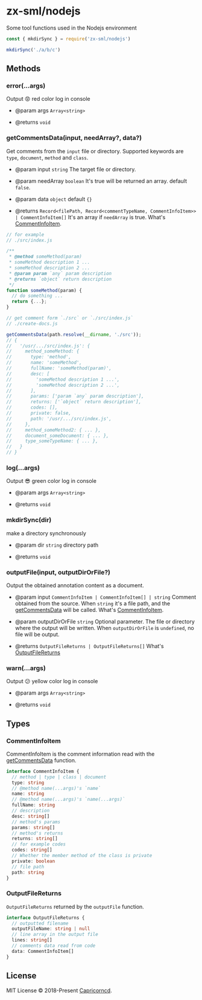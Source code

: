 # zx-sml/nodejs

Some tool functions used in the Nodejs environment

```js
const { mkdirSync } = require('zx-sml/nodejs')

mkdirSync('./a/b/c')
```

## Methods

### error(...args)

Output 😡 red color log in console

- @param args `Array<string>`

- @returns `void`

### getCommentsData(input, needArray?, data?)

Get comments from the `input` file or directory. Supported keywords are `type`, `document`, `method` and `class`.

- @param input `string` The target file or directory.
- @param needArray `boolean` It's true will be returned an array. default `false`.
- @param data `object` default `{}`

- @returns `Record<filePath, Record<commentTypeName, CommentInfoItem>> | CommentInfoItem[]` It's an array if `needArray` is true. What's [CommentInfoItem](#commentinfoitem).
```js
// for example
// ./src/index.js

/**
 * @method someMethod(param)
 * someMethod description 1 ...
 * someMethod description 2 ...
 * @param param `any` param description
 * @returns `object` return description
 */
function someMethod(param) {
  // do something ...
  return {...};
}
```
```js
// get comment form `./src` or `./src/index.js`
// ./create-docs.js

getCommentsData(path.resolve(__dirname, './src'));
// {
//   '/usr/.../src/index.js': {
//     method_someMethod: {
//       type: 'method',
//       name: 'someMethod',
//       fullName: 'someMethod(param)',
//       desc: [
//         'someMethod description 1 ...',
//         'someMethod description 2 ...',
//       ],
//       params: ['param `any` param description'],
//       returns: ['`object` return description'],
//       codes: [],
//       private: false,
//       path: '/usr/.../src/index.js',
//     },
//     method_someMethod2: { ... },
//     document_someDocument: { ... },
//     type_someTypeName: { ... },
//   }
// }
```

### log(...args)

Output 😎 green color log in console

- @param args `Array<string>`

- @returns `void`

### mkdirSync(dir)

make a directory synchronously

- @param dir `string` directory path

- @returns `void`

### outputFile(input, outputDirOrFile?)

Output the obtained annotation content as a document.

- @param input `CommentInfoItem | CommentInfoItem[] | string` Comment obtained from the source. When `string` it's a file path, and the [getCommentsData](#getcommentsdatainput-needarray-data) will be called. What's [CommentInfoItem](#commentinfoitem).
- @param outputDirOrFile `string` Optional parameter. The file or directory where the output will be written. When `outputDirOrFile` is `undefined`, no file will be output.

- @returns `OutputFileReturns | OutputFileReturns[]` What's [OutputFileReturns](#outputfilereturns)

### warn(...args)

Output 😕 yellow color log in console

- @param args `Array<string>`

- @returns `void`

## Types

### CommentInfoItem

CommentInfoItem is the comment information read with the [getCommentsData](#getcommentsdatainput-needarray-data) function.

```ts
interface CommentInfoItem {
  // method | type | class | document
  type: string
  // @method name(...args)'s `name`
  name: string
  // @method name(...args)'s `name(...args)`
  fullName: string
  // description
  desc: string[]
  // method's params
  params: string[]
  // method's returns
  returns: string[]
  // for example codes
  codes: string[]
  // Whether the member method of the class is private
  private: boolean
  // file path
  path: string
}
```

### OutputFileReturns

`OutputFileReturns` returned by the `outputFile` function.

```ts
interface OutputFileReturns {
  // outputted filename
  outputFileName: string | null
  // line array in the output file
  lines: string[]
  // comments data read from code
  data: CommentInfoItem[]
}
```

## License

MIT License © 2018-Present [Capricorncd](https://github.com/capricorncd).